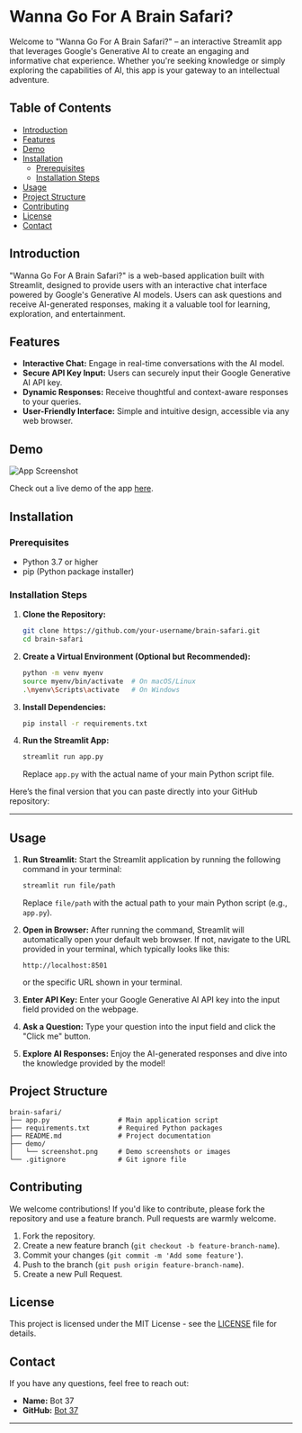 # Wanna Go For A Brain Safari?

Welcome to "Wanna Go For A Brain Safari?" – an interactive Streamlit app that leverages Google's Generative AI to create an engaging and informative chat experience. Whether you're seeking knowledge or simply exploring the capabilities of AI, this app is your gateway to an intellectual adventure.

## Table of Contents

- [Introduction](#introduction)
- [Features](#features)
- [Demo](#demo)
- [Installation](#installation)
  - [Prerequisites](#prerequisites)
  - [Installation Steps](#installation-steps)
- [Usage](#usage)
- [Project Structure](#project-structure)
- [Contributing](#contributing)
- [License](#license)
- [Contact](#contact)

## Introduction

"Wanna Go For A Brain Safari?" is a web-based application built with Streamlit, designed to provide users with an interactive chat interface powered by Google's Generative AI models. Users can ask questions and receive AI-generated responses, making it a valuable tool for learning, exploration, and entertainment.

## Features

- **Interactive Chat:** Engage in real-time conversations with the AI model.
- **Secure API Key Input:** Users can securely input their Google Generative AI API key.
- **Dynamic Responses:** Receive thoughtful and context-aware responses to your queries.
- **User-Friendly Interface:** Simple and intuitive design, accessible via any web browser.

## Demo

![App Screenshot](demo/screenshot.png)

Check out a live demo of the app [here](https://your-app-url.com).

## Installation

### Prerequisites

- Python 3.7 or higher
- pip (Python package installer)

### Installation Steps

1. **Clone the Repository:**
   ```bash
   git clone https://github.com/your-username/brain-safari.git
   cd brain-safari
   ```

2. **Create a Virtual Environment (Optional but Recommended):**
   ```bash
   python -m venv myenv
   source myenv/bin/activate  # On macOS/Linux
   .\myenv\Scripts\activate   # On Windows
   ```

3. **Install Dependencies:**
   ```bash
   pip install -r requirements.txt
   ```

4. **Run the Streamlit App:**
   ```bash
   streamlit run app.py
   ```
   Replace `app.py` with the actual name of your main Python script file.

Here’s the final version that you can paste directly into your GitHub repository:

---

## Usage

1. **Run Streamlit:** Start the Streamlit application by running the following command in your terminal:
   ```bash
   streamlit run file/path
   ```
   Replace `file/path` with the actual path to your main Python script (e.g., `app.py`).

2. **Open in Browser:** After running the command, Streamlit will automatically open your default web browser. If not, navigate to the URL provided in your terminal, which typically looks like this:
   ```
   http://localhost:8501
   ```
   or the specific URL shown in your terminal.

3. **Enter API Key:** Enter your Google Generative AI API key into the input field provided on the webpage.

4. **Ask a Question:** Type your question into the input field and click the "Click me" button.

5. **Explore AI Responses:** Enjoy the AI-generated responses and dive into the knowledge provided by the model!

## Project Structure

```
brain-safari/
├── app.py                 # Main application script
├── requirements.txt       # Required Python packages
├── README.md              # Project documentation
├── demo/
│   └── screenshot.png     # Demo screenshots or images
└── .gitignore             # Git ignore file
```

## Contributing

We welcome contributions! If you'd like to contribute, please fork the repository and use a feature branch. Pull requests are warmly welcome.

1. Fork the repository.
2. Create a new feature branch (`git checkout -b feature-branch-name`).
3. Commit your changes (`git commit -m 'Add some feature'`).
4. Push to the branch (`git push origin feature-branch-name`).
5. Create a new Pull Request.

## License

This project is licensed under the MIT License - see the [LICENSE](LICENSE) file for details.

## Contact

If you have any questions, feel free to reach out:

- **Name:** Bot 37
- **GitHub:** [Bot 37](https://github.com/Bot-37)

---
